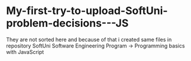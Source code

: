 # My-first-try-to-upload-SoftUni-problem-decisions---JS

They are not sorted here and because of that i created same files in repository SoftUni Software Engineering Program -> Programming basics with JavaScript
